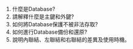 1. 什麼是Database? 
2. 請解釋什麼是主鍵和外鍵? 
3. 如何將Database保護不被非法存取? 
4. 如何進行Database備份和還原? 
5. 說明內聯結、左聯結和右聯結的差異及使用時機。